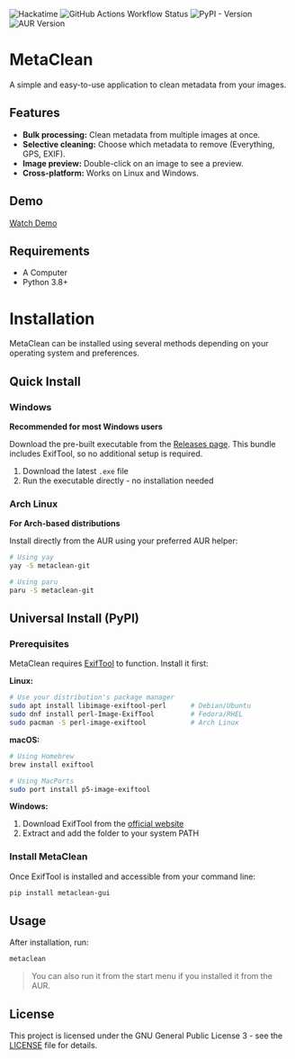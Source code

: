 ![Hackatime](https://hackatime-badge.hackclub.com/U08HC7N4JJW/metaclean)
![GitHub Actions Workflow Status](https://img.shields.io/github/actions/workflow/status/simon0302010/metaclean/.github%2Fworkflows%2Fpython-install.yml)
![PyPI - Version](https://img.shields.io/pypi/v/metaclean-gui)
![AUR Version](https://img.shields.io/aur/version/metaclean-git)

# MetaClean

A simple and easy-to-use application to clean metadata from your images.

## Features

*   **Bulk processing:** Clean metadata from multiple images at once.
*   **Selective cleaning:** Choose which metadata to remove (Everything, GPS, EXIF).
*   **Image preview:** Double-click on an image to see a preview.
*   **Cross-platform:** Works on Linux and Windows.

## Demo

[Watch Demo](https://raw.githubusercontent.com/simon0302010/metaclean/main/demo.mp4)

## Requirements

*   A Computer
*   Python 3.8+

# Installation

MetaClean can be installed using several methods depending on your operating system and preferences.

## Quick Install

### Windows
**Recommended for most Windows users**

Download the pre-built executable from the [Releases page](https://github.com/simon0302010/metaclean/releases). This bundle includes ExifTool, so no additional setup is required.

1. Download the latest `.exe` file
2. Run the executable directly - no installation needed

### Arch Linux
**For Arch-based distributions**

Install directly from the AUR using your preferred AUR helper:

```bash
# Using yay
yay -S metaclean-git

# Using paru
paru -S metaclean-git
```

## Universal Install (PyPI)

### Prerequisites
MetaClean requires [ExifTool](https://exiftool.org/) to function. Install it first:

**Linux:**
```bash
# Use your distribution's package manager
sudo apt install libimage-exiftool-perl      # Debian/Ubuntu
sudo dnf install perl-Image-ExifTool         # Fedora/RHEL
sudo pacman -S perl-image-exiftool           # Arch Linux
```

**macOS:**
```bash
# Using Homebrew
brew install exiftool

# Using MacPorts
sudo port install p5-image-exiftool
```

**Windows:**
1. Download ExifTool from the [official website](https://exiftool.org/)
2. Extract and add the folder to your system PATH

### Install MetaClean
Once ExifTool is installed and accessible from your command line:

```bash
pip install metaclean-gui
```

## Usage

After installation, run:

```bash
metaclean
```
> You can also run it from the start menu if you installed it from the AUR.

## License

This project is licensed under the GNU General Public License 3 - see the [LICENSE](LICENSE) file for details.
